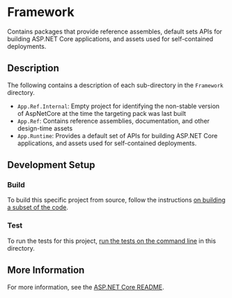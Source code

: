 # Framework

Contains packages that provide reference assembles, default sets APIs for building ASP.NET Core applications, and assets used for self-contained deployments.

## Description

The following contains a description of each sub-directory in the `Framework` directory.

- `App.Ref.Internal`: Empty project for identifying the non-stable version of AspNetCore at the time the targeting pack was  last built
- `App.Ref`: Contains reference assemblies, documentation, and other design-time assets
- `App.Runtime`: Provides a default set of APIs for building ASP.NET Core applications, and assets used for self-contained deployments.

## Development Setup

### Build

To build this specific project from source, follow the instructions [on building a subset of the code](https://github.com/dotnet/aspnetcore/blob/master/docs/BuildFromSource.md#building-a-subset-of-the-code).

### Test

To run the tests for this project, [run the tests on the command line](https://github.com/dotnet/aspnetcore/blob/master/docs/BuildFromSource.md#running-tests-on-command-line) in this directory.

## More Information

For more information, see the [ASP.NET Core README](../../README.md).
